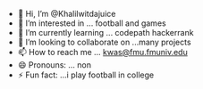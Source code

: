 - 👋 Hi, I’m @Khalilwitdajuice
- 👀 I’m interested in ... football and games
- 🌱 I’m currently learning ... codepath hackerrank
- 💞️ I’m looking to collaborate on ...many projects
- 📫 How to reach me ... kwas@fmu.fmuniv.edu
- 😄 Pronouns: ... non
- ⚡ Fun fact: ...i play football in college

<!---
Khalilwitdajuice/Khalilwitdajuice is a ✨ special ✨ repository because its `README.md` (this file) appears on your GitHub profile.
You can click the Preview link to take a look at your changes.
--->
